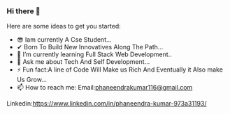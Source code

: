 ### Hi there 👋

Here are some ideas to get you started:
- 😎 Iam currently A Cse Student...
- ✔ Born To Build New Innovatives Along The Path...
- 🌱 I’m currently learning Full Stack Web Development..
- 💬 Ask me about Tech And Self Development...
- ⚡ Fun fact:A line of Code Will Make us Rich And Eventually it Also make Us Grow...
- 📫 How to reach me:
Email:phaneendrakumar116@gmail.com

Linkedin:https://www.linkedin.com/in/phaneendra-kumar-973a31193/
<!--
**Phaneendrakumar9/Phaneendrakumar9** is a ✨ _special_ ✨ repository because its `README.md` (this file) appears on your GitHub profile.
-->
